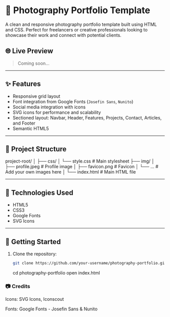 # 📸 Photography Portfolio Template

A clean and responsive photography portfolio template built using HTML and CSS. Perfect for freelancers or creative professionals looking to showcase their work and connect with potential clients.

## 🌐 Live Preview

> Coming soon...

---

## ✨ Features

- Responsive grid layout
- Font integration from Google Fonts (`Josefin Sans`, `Nunito`)
- Social media integration with icons
- SVG icons for performance and scalability
- Sectioned layout: Navbar, Header, Features, Projects, Contact, Articles, and Footer
- Semantic HTML5

---

## 📁 Project Structure

project-root/
│
├── css/
│ └── style.css # Main stylesheet
├── img/
│ ├── profile.jpeg # Profile image
│ ├── favicon.png # Favicon
│ └── ... # Add your own images here
│
└── index.html # Main HTML file

---

## 🧰 Technologies Used

- HTML5
- CSS3
- Google Fonts
- SVG Icons

---

## 🚀 Getting Started

1. Clone the repository:

   ```bash
   git clone https://github.com/your-username/photography-portfolio.git
   ```

   cd photography-portfolio
   open index.html

### 📷 Credits

Icons: SVG Icons, Iconscout

Fonts: Google Fonts - Josefin Sans & Nunito
